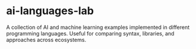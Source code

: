 # ai-languages-lab
A collection of AI and machine learning examples implemented in different programming languages. Useful for comparing syntax, libraries, and approaches across ecosystems.
